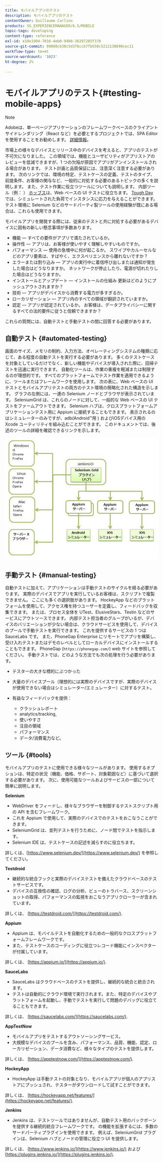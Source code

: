 ```yaml
---
title: モバイルアプリのテスト
description: モバイルアプリのテスト
contentOwner: Guillaume Carlino
products: SG_EXPERIENCEMANAGER/6.5/MOBILE
topic-tags: developing
content-type: reference
exl-id: e10e1904-7016-4eb0-9408-36297285f378
source-git-commit: 99808cb38c5d376ccb7fb550c5212138890cec11
workflow-type: tm+mt
source-wordcount: '1023'
ht-degree: 2%

---
```


# モバイルアプリのテスト{#testing-mobile-apps}

>[!NOTE]
>
>Adobeは、単一ページアプリケーションのフレームワークベースのクライアントサイドレンダリング（React など）を必要とするプロジェクトでは、SPA Editor を使用することをお勧めします。 [詳細情報](/help/sites-developing/spa-overview.md)。

市場上の様々なデバイスとリリース中のデバイスを考えると、アプリのテストが不可欠になりました。 この領域では、機能とユーザビリティがアプリストアのレビューを低減できますが、1 つの欠陥が原因でアプリがアンインストールされる場合があります。 テスト計画と品質保証には、注意深く注意する必要があります。 次のリンクでは、環境の特定、テストケースの定義、テストのタイプ、前提条件、お客様の関与など、一般的に対処する必要のあるトピックの多くを説明します。 また、テスト作業に役立つツールについても説明します。 内部ツール（例： ） [ホッブス](/help/sites-developing/hobbes.md)は、Web ベースの UI テストに役立ちます。 [Tough Day](/help/sites-developing/tough-day.md) では、シミュレートされた負荷でインスタンスに応力を与えることができます。 テスト環境に Selenium などのサードパーティ製ツールの使用経験が既にある場合は、これらも使用できます。

モバイルアプリを開発する際には、従来のテストと共に対処する必要があるデバイスに固有の新しい懸念事項が多数あります。

* 機能 — すべての要件がアプリで満たされているか。
* 操作性 — アプリは、お客様が使いやすく理解しやすいものですか。
* パフォーマンス — 使用の急増中に何が起こるか。 スワイプやカルーセルなどのアプリ要素は、すばやく、エクスペリエンスから離れないですか？
* エラーまたは割り込み — アプリの実行中に着信呼び出しまたは通知が発生した場合はどうなりますか。 ネットワークが停止したり、電源が切れたりした場合はどうなりますか。
* インストールとアップデート — インストールの仕組み 更新はどのようにプッシュアウトされますか？
* 技術 — アプリがデバイスから消費する電力が多すぎるか。
* ローカリゼーション — アプリ内のすべての領域が翻訳されていますか。
* 認定 — アプリが認定されているか。 お客様は、データプライバシーに関するすべての法的要件に従うと信頼できますか？

これらの質問には、自動テストと手動テストの間に回答する必要があります。

## 自動テスト {#automated-testing}

画面のサイズ、メモリの制約、入力方法、オペレーティングシステムの種類に応じて、ある程度の自動テストを実行する必要があります。 多くのテストケースを対象としているだけでなく、新しい機能やデバイスが導入された際に、回帰テストを迅速に実行できます。 自動化ツールは、作業の重複を軽減または制限するのが理想的です。 すべてのプラットフォームでテスト作業を適用できるように、ツールまたはフレームワークを使用します。 次の表に、Web ベースの UI テストとモバイルアプリテストの両方のテスト環境の簡略化された構造を示します。 グラフの左側には、一連の Selenium ノードとブラウザが表示されています。 SeleniumGrid は、これらのノードに対して、一般的な Web ベースの UI テストをファームアウトできます。 Selenium ハブは、クロスプラットフォームアプリケーションテスト用に Appium に接続することもできます。 表示されるのはシミュレーターのみですが、adb(Android™用 ) およびiOSデバイス用の Xcode ユーティリティを組み込むことができます。 このドキュメントでは、後述のツールの詳細を確認できるリンクを示します。

![chlimage_1](assets/chlimage_1.jpeg)

## 手動テスト {#manual-testing}

自動テストに加えて、アプリケーションは手動テストのサイクルを経る必要があります。 実際のデバイスでアプリを実行しているお客様は、スクリプトで複製できません。 ここにも多くの選択肢があります。 HockeyApp などのプラットフォームを使用して、アクセス権を持つユーザーを定義し、フィードバックを収集できます。 または、プロセス全体を UTest、ElusiveStars、Testin などのサービスにアウトソースできます。 内部テスト担当者のグループがいるが、デバイスのバリエーションが少ない場合は、クラウドサービスを使用して、デバイスのプールで手動テストを実行できます。 これを提供するサービスの 1 つは SauceLabs です。 また、PhoneGap Enterprise にリモートでアプリを構築し、受け入れテストまたはデモのレベルとしてローカルデバイスにインストールすることもできます。 PhoneGap (`https://phonegap.com/`) web サイトを参照してください。 手動テストでは、どのような方法でも次の処理を行う必要があります。

* テスターの大きな標的にぶつかった
* 大量のデバイスプール（理想的には実際のデバイスですが、実際のデバイスが使用できない場合はシミュレーター/エミュレーター）に対するテスト。
* 有益なフィードバックを提供：

   * クラッシュレポート
   * analytics/tracking,
   * 使いやすさ
   * 注目の領域
   * パフォーマンス
   * データ/消費電力など。

## ツール {#tools}

モバイルアプリのテストに使用できる様々なツールがあります。 使用するオプションは、特定の状況（機能、価格、サポート、対象範囲など）に基づいて選択する必要があります。 次に、使用可能なツールおよびサービスの一部について簡単に説明します。

**Selenium**

* WebDriver をフィードし、様々なブラウザーを制御するテストスクリプト用の API を含むフレームワーク。
* これを Appium で使用して、実際のデバイスでのテストをおこなうことができます。
* SeleniumGrid は、並列テストを行うために、ノード間でテストを指示します。
* Selenium IDE は、テストケースの記述を減らすのに役立ちます。

詳しくは、[https://www.selenium.dev/](https://www.selenium.dev/) を参照してください。

**Testdroid**

* 継続的な統合フックと実際のデバイステストを備えたクラウドベースのテストサービスです。
* デバイスの互換性の確認、ログの分析、ビューのトラバース、スクリーンショットの取得、パフォーマンスの監視をおこなうアプリクローラーが含まれています。

詳しくは、 [https://testdroid.com/](https://testdroid.com/).

**Appium**

* Appium は、モバイルテストを自動化するための一般的なクロスプラットフォームフレームワークです。
* また、テストケースのコーディングに役立つレコード機能にインスペクターが付属しています。

詳しくは、 [https://appium.io/](https://appium.io/).

**SauceLabs**

* SauceLabs はクラウドベースのテストを提供し、継続的な統合と統合されます。
* テストは自動的にクラウド環境で実行されます。また、特定のデバイスやプラットフォームを起動し、手動でテストを実行して問題のデバッグに役立てることもできます。

詳しくは、 [https://saucelabs.com/](https://saucelabs.com/).

**AppTestNow**

* モバイルアプリをテストするアウトソーシングサービス。
* 大規模なデバイスのプールを含み、パフォーマンス、品質、機能、認定、ローカリゼーション、データ消費など、様々なタイプのテストを提供します。

詳しくは、 [https://apptestnow.com/](https://apptestnow.com/).

**HockeyApp**

* HockeyApp は手動テストの対象となり、モバイルアプリが個人のアプリストアにプッシュされ、テスターがダウンロードして試すことができます。

詳しくは、 [https://hockeyapp.net/features/](https://hockeyapp.net/features/).

**Jenkins**

* Jenkins は、テストツールではありませんが、自動テスト用のバックボーンを提供する継続的統合フレームワークです。 の機能を拡張するには、多数のサードパーティプラグインを使用できます。 例えば、SeleniumGrid プラグインは、Selenium ハブとノードの管理に役立つ UI を提供します。

詳しくは、 [https://www.jenkins.io/](https://www.jenkins.io/) および [https://plugins.jenkins.io/](https://plugins.jenkins.io/).
